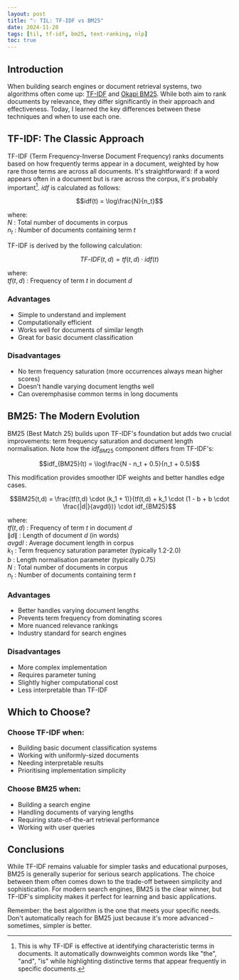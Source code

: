 ```yaml
---
layout: post
title: "💡 TIL: TF-IDF vs BM25"
date: 2024-11-20
tags: [til, tf-idf, bm25, text-ranking, nlp]
toc: true
---
```

<!--more-->

## Introduction
When building search engines or document retrieval systems, two algorithms often come up: [TF-IDF](https://en.wikipedia.org/wiki/Tf%E2%80%93idf) and [Okapi BM25](https://en.wikipedia.org/wiki/Okapi_BM25). While both aim to rank documents by relevance, they differ significantly in their approach and effectiveness. Today, I learned the key differences between these techniques and when to use each one.

## TF-IDF: The Classic Approach
TF-IDF (Term Frequency-Inverse Document Frequency) ranks documents based on how frequently terms appear in a document, weighted by how rare those terms are across all documents. It's straightforward: if a word appears often in a document but is rare across the corpus, it's probably important[^1]. $idf$ is calculated as follows:  

$$idf(t) = \log\frac{N}{n_t}$$  

where:    
$N$ : Total number of documents in corpus  
$n_t$ : Number of documents containing term $t$  

TF-IDF is derived by the following calculation:  

$$TF\text{-}IDF(t,d) = tf(t,d) \cdot idf(t)$$  

where:    
$tf(t,d)$ : Frequency of term $t$ in document $d$  

### Advantages
- Simple to understand and implement
- Computationally efficient
- Works well for documents of similar length
- Great for basic document classification

### Disadvantages
- No term frequency saturation (more occurrences always mean higher scores)
- Doesn't handle varying document lengths well
- Can overemphasise common terms in long documents

## BM25: The Modern Evolution
BM25 (Best Match 25) builds upon TF-IDF's foundation but adds two crucial improvements: term frequency saturation and document length normalisation. Note how the $idf_{BM25}$ component differs from TF-IDF's:  

$$idf_{BM25}(t) = \log\frac{N - n_t + 0.5}{n_t + 0.5}$$

This modification provides smoother IDF weights and better handles edge cases.

$$BM25(t,d) = \frac{tf(t,d) \cdot (k_1 + 1)}{tf(t,d) + k_1 \cdot (1 - b + b \cdot \frac{|d|}{avgdl})} \cdot idf_{BM25}$$

where:    
$tf(t,d)$ : Frequency of term $t$ in document $d$  
$\|d\|$ : Length of document $d$ (in words)  
$avgdl$ : Average document length in corpus  
$k_1$ : Term frequency saturation parameter (typically 1.2-2.0)  
$b$ : Length normalisation parameter (typically 0.75)  
$N$ : Total number of documents in corpus  
$n_t$ : Number of documents containing term $t$  

### Advantages
- Better handles varying document lengths
- Prevents term frequency from dominating scores
- More nuanced relevance rankings
- Industry standard for search engines

### Disadvantages
- More complex implementation
- Requires parameter tuning
- Slightly higher computational cost
- Less interpretable than TF-IDF

## Which to Choose?

### Choose TF-IDF when:
- Building basic document classification systems
- Working with uniformly-sized documents
- Needing interpretable results
- Prioritising implementation simplicity

### Choose BM25 when:
- Building a search engine
- Handling documents of varying lengths
- Requiring state-of-the-art retrieval performance
- Working with user queries

## Conclusions
While TF-IDF remains valuable for simpler tasks and educational purposes, BM25 is generally superior for serious search applications. The choice between them often comes down to the trade-off between simplicity and sophistication. For modern search engines, BM25 is the clear winner, but TF-IDF's simplicity makes it perfect for learning and basic applications.

Remember: the best algorithm is the one that meets your specific needs. Don't automatically reach for BM25 just because it's more advanced – sometimes, simpler is better.

[^1]: This is why TF-IDF is effective at identifying characteristic terms in documents. It automatically downweights common words like "the", "and", "is" while highlighting distinctive terms that appear frequently in specific documents.
